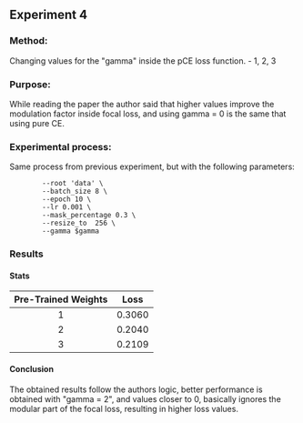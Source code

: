 ## Experiment 4
### Method: 
Changing values for the "gamma" inside the pCE loss function.
    - 1, 2, 3

### Purpose: 
While reading the paper the author said that higher values improve the modulation factor inside focal loss, and using gamma = 0 is the same that using pure CE. 

### Experimental process: 
Same process from previous experiment, but with the following parameters: 

```
        --root 'data' \
        --batch_size 8 \
        --epoch 10 \
        --lr 0.001 \
        --mask_percentage 0.3 \
        --resize_to  256 \
        --gamma $gamma
```
### Results

#### Stats 

| Pre-Trained Weights | Loss    | 
| :---:   | :---: | 
| 1  | 0.3060  |  
| 2 | 0.2040 | 
| 3 | 0.2109 |

#### Conclusion

The obtained results follow the authors logic, better performance is obtained with "gamma = 2", and values closer to 0, basically ignores the modular part of the focal loss, resulting in higher loss values. 